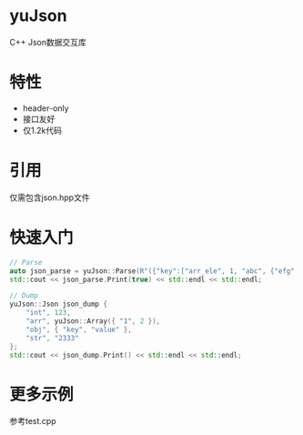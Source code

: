 # yuJson
C++ Json数据交互库

# 特性
- header-only
- 接口友好
- 仅1.2k代码

# 引用
仅需包含json.hpp文件

# 快速入门
``` C++
// Parse
auto json_parse = yuJson::Parse(R"({"key":["arr_ele", 1, "abc", {"efg":"string", "emmm":true}]})");
std::cout << json_parse.Print(true) << std::endl << std::endl;

// Dump
yuJson::Json json_dump { 
	"int", 123, 
	"arr", yuJson::Array({ "1", 2 }),
	"obj", { "key", "value" },
	"str", "2333" 
};
std::cout << json_dump.Print() << std::endl << std::endl;
```

# 更多示例
参考test.cpp
